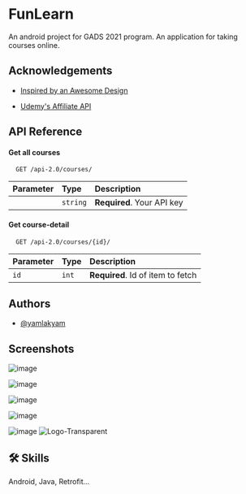 
# FunLearn

An android project for GADS 2021 program. An application for taking courses online.


## Acknowledgements

 - [Inspired by an Awesome Design](https://dribbble.com/shots/15930996-Secoola-Online-Course-Mobile-UI-Kit)
 
 - [Udemy's Affiliate API](https://www.udemy.com/developers/affiliate/)

## API Reference

#### Get all courses 

```http
  GET /api-2.0/courses/
```

| Parameter | Type     | Description                |
| :-------- | :------- | :------------------------- |
|  | `string` | **Required**. Your API key |

#### Get course-detail

```http
  GET /api-2.0/courses/{id}/
```

| Parameter | Type     | Description                       |
| :-------- | :------- | :-------------------------------- |
| `id`      | `int` | **Required**. Id of item to fetch |





## Authors

- [@yamlakyam](https://www.github.com/yamlakyam)


## Screenshots

![image](https://user-images.githubusercontent.com/60112251/146548809-8d42e0dc-1263-44a8-be00-6dfe4f6473b8.png)

![image](https://user-images.githubusercontent.com/60112251/146540221-480e4b08-dbc7-449c-89ed-4cef75841da8.png)

![image](https://user-images.githubusercontent.com/60112251/146540097-a38f43a8-923c-493c-aee2-b4c38b461849.png)

![image](https://user-images.githubusercontent.com/60112251/146539618-0af74dcd-e812-4205-9b5a-f068c7e4b10a.png)

![image](https://user-images.githubusercontent.com/60112251/146539714-81c6b0dc-e278-415f-879a-6c2d8440fb05.png)
![Logo-Transparent](https://user-images.githubusercontent.com/60112251/146541646-272f3c2d-6ebe-4957-a4fb-1de704b1bf19.png)


## 🛠 Skills
Android, Java, Retrofit...

